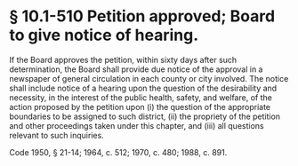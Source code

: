 # § 10.1-510 Petition approved; Board to give notice of hearing.

<p>If the Board approves the petition, within sixty days after such determination, the Board shall provide due notice of the approval in a newspaper of general circulation in each county or city involved. The notice shall include notice of a hearing upon the question of the desirability and necessity, in the interest of the public health, safety, and welfare, of the action proposed by the petition upon (i) the question of the appropriate boundaries to be assigned to such district, (ii) the propriety of the petition and other proceedings taken under this chapter, and (iii) all questions relevant to such inquiries.</p><p>Code 1950, § 21-14; 1964, c. 512; 1970, c. 480; 1988, c. 891.</p>